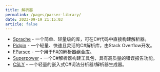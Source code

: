 ```yaml
---
title: 解析器
permalink: /pages/parser-library/
date: 2023-09-19 21:15:03
article: false
---
```

* [Sprache](https://github.com/sprache/Sprache) - 一个简单、轻量级的库，可在C#代码中直接构建解析器。
* [Pidgin](https://github.com/benjamin-hodgson/Pidgin) - 一个轻量、快速且灵活的C#解析库，由Stack Overflow开发。
* [FParsec](https://github.com/stephan-tolksdorf/fparsec) - 一个用于F#的解析器组合库。
* [Superpower](https://github.com/datalust/superpower) - 一个C#解析器构建工具包，具有高质量的错误报告功能。
* [CSLY](https://github.com/b3b00/CSLY) - 一个轻量的嵌入式C#词法分析器/解析器生成器。